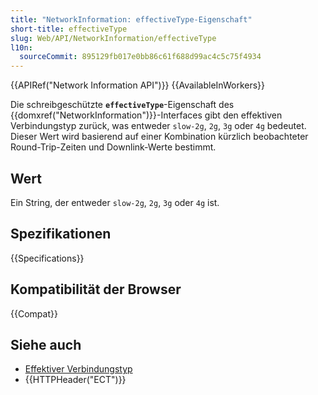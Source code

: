 ```yaml
---
title: "NetworkInformation: effectiveType-Eigenschaft"
short-title: effectiveType
slug: Web/API/NetworkInformation/effectiveType
l10n:
  sourceCommit: 895129fb017e0bb86c61f688d99ac4c5c75f4934
---
```


{{APIRef("Network Information API")}} {{AvailableInWorkers}}

Die schreibgeschützte **`effectiveType`**-Eigenschaft des
{{domxref("NetworkInformation")}}-Interfaces gibt den effektiven Verbindungstyp zurück, was entweder `slow-2g`, `2g`, `3g` oder `4g` bedeutet. Dieser Wert wird basierend auf einer Kombination kürzlich beobachteter Round-Trip-Zeiten und Downlink-Werte bestimmt.

## Wert

Ein String, der entweder `slow-2g`, `2g`, `3g` oder `4g` ist.

## Spezifikationen

{{Specifications}}

## Kompatibilität der Browser

{{Compat}}

## Siehe auch

- [Effektiver Verbindungstyp](/de/docs/Glossary/Effective_connection_type)
- {{HTTPHeader("ECT")}}
